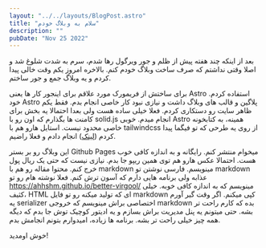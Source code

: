 ```yaml
---
layout: "../../layouts/BlogPost.astro"
title: "سلام به وبلاگ خودم"
description: ""
pubDate: "Nov 25 2022"
---
```


<p>
  بعد از اینکه چند هفته پیش از ظلم و جور ویرگول رها شدم، سرم به شدت شلوغ شد و
  اصلا وقتی نداشتم که صرف ساخت وبلاگ خودم کنم. بالاخره امروز یکم وقت خالی پیدا
  کردم و یه وبلاگ جمع و جور ساختم.
</p><p>
  برای ساختش از فریمورک مورد علاقم برای اینجور کار ها یعنی Astro استفاده کردم.
  خود Astro پلاگین و قالب های وبلاگ داشت و نیازی نبود کار خاصی انجام بدم. فقط
  یکم ظاهر سایت رو دستکاری کردم. فعلا خیلی ساده هست ولی بعدا احتمالا یه بخش برای
  کامنت ها بگذارم که اون رو با solid.js انجام میدم. خوبی Astro همینه، به
  کتابخونه خاصی محدود نیست. استایل هارو هم با tailwindcss از روی یه طرحی که تو
  فیگما پیدا کردم (<a
    target="_blank"
    rel="noopener noreferrer nofollow"
    href="https://www.figma.com/file/z9T6oNOJY2OIXNSlplmQYh/Resume-(Community)"
    >لینک</a
  >) انجام دادم و فعلا راضیم.
</p><p>
  این وبلاگ رو بر بستر Github Pages میخوام منتشر کنم. رایگانه و به اندازه کافی
  خوب هست. احتمالا عکس هارو هم توی همین ریپو جا بدم. نیازی نیست که حتی یک ریال
  پول خرج کنم. محتوا مقاله رو هم با markdown مینویسم. فارسی نوشتن تو markdown
  عذابه ولی برنامه هایی دارم که آسون ترش کنم. فعلا نوشته هام رو تو <a
    target="_blank"
    rel="noopener noreferrer nofollow"
    href="https://ahhshm.github.io/better-virgool/"
    >https://ahhshm.github.io/better-virgool/</a
  > مینویسم که به اندازه کافی خوبه. خیلی کثیف، HTML ای که تولید میکنه رو تو فایل
  markdown کپی میکنم. اگر وقت گیر آورم یه serializer اختصاصی براش مینویسم که خروجی
  markdown بده که کارم راحت تر بشه. حتی میتونم یه پنل مدیریت براش بسازم و یه ادیتور
  کوچیک توش جا بدم که دیگه همه چیز خیلی راحت تر بشه. برنامه ها زیاده، امیدوارم بتونم
  انجامش بدم.
</p><p>خوش اومدید!</p>
